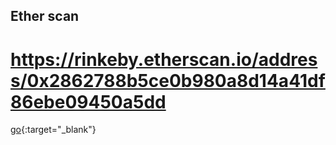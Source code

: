 ## Ether scan
# https://rinkeby.etherscan.io/address/0x2862788b5ce0b980a8d14a41df86ebe09450a5dd

[go]( https://rinkeby.etherscan.io/address/0x2862788b5ce0b980a8d14a41df86ebe09450a5dd){:target="_blank"}
